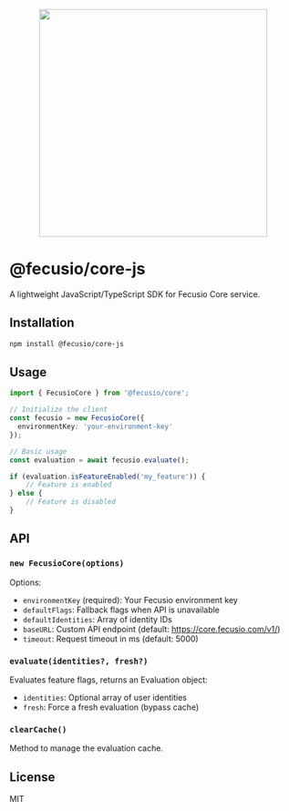 <p align="center"><a href="https://fecusio.com" target="_blank"><img src="https://fecusio.com/logo.png" width="400"></a></p>

# @fecusio/core-js

A lightweight JavaScript/TypeScript SDK for Fecusio Core service.

## Installation

```bash
npm install @fecusio/core-js
```

## Usage

```typescript
import { FecusioCore } from '@fecusio/core';

// Initialize the client
const fecusio = new FecusioCore({
  environmentKey: 'your-environment-key'
});

// Basic usage
const evaluation = await fecusio.evaluate();

if (evaluation.isFeatureEnabled('my_feature')) {
    // Feature is enabled
} else {
    // Feature is disabled
}
```

## API

### `new FecusioCore(options)`

Options:
- `environmentKey` (required): Your Fecusio environment key
- `defaultFlags`: Fallback flags when API is unavailable
- `defaultIdentities`: Array of identity IDs
- `baseURL`: Custom API endpoint (default: https://core.fecusio.com/v1/)
- `timeout`: Request timeout in ms (default: 5000)

### `evaluate(identities?, fresh?)`

Evaluates feature flags, returns an Evaluation object:
- `identities`: Optional array of user identities
- `fresh`: Force a fresh evaluation (bypass cache)

### `clearCache()`

Method to manage the evaluation cache.

## License

MIT

